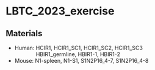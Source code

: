 # **LBTC_2023_exercise**     

## Materials      
* Human: HCIR1, HCIR1_SC1, HCIR1_SC2, HCIR1_SC3      
&nbsp; &nbsp; &nbsp; &nbsp; &nbsp; &nbsp; &nbsp; HBIR1_germline, HBIR1-1, HBIR1-2       
* Mouse: N1-spleen, N1-S1, S1N2P16_4-7, S1N2P16_4-8      
